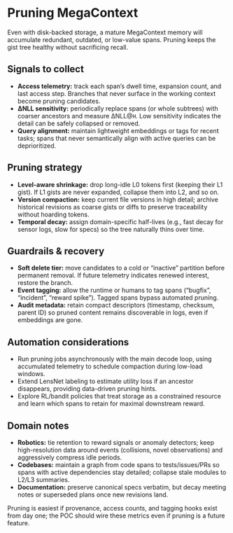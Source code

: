 # Pruning MegaContext

Even with disk-backed storage, a mature MegaContext memory will accumulate redundant, outdated, or low-value spans. Pruning keeps the gist tree healthy without sacrificing recall.

## Signals to collect

- **Access telemetry:** track each span’s dwell time, expansion count, and last access step. Branches that never surface in the working context become pruning candidates.
- **ΔNLL sensitivity:** periodically replace spans (or whole subtrees) with coarser ancestors and measure ΔNLL@`H`. Low sensitivity indicates the detail can be safely collapsed or removed.
- **Query alignment:** maintain lightweight embeddings or tags for recent tasks; spans that never semantically align with active queries can be deprioritized.

## Pruning strategy

- **Level-aware shrinkage:** drop long-idle L0 tokens first (keeping their L1 gist). If L1 gists are never expanded, collapse them into L2, and so on.
- **Version compaction:** keep current file versions in high detail; archive historical revisions as coarse gists or diffs to preserve traceability without hoarding tokens.
- **Temporal decay:** assign domain-specific half-lives (e.g., fast decay for sensor logs, slow for specs) so the tree naturally thins over time.

## Guardrails & recovery

- **Soft delete tier:** move candidates to a cold or “inactive” partition before permanent removal. If future telemetry indicates renewed interest, restore the branch.
- **Event tagging:** allow the runtime or humans to tag spans (“bugfix”, “incident”, “reward spike”). Tagged spans bypass automated pruning.
- **Audit metadata:** retain compact descriptors (timestamp, checksum, parent ID) so pruned content remains discoverable in logs, even if embeddings are gone.

## Automation considerations

- Run pruning jobs asynchronously with the main decode loop, using accumulated telemetry to schedule compaction during low-load windows.
- Extend LensNet labeling to estimate utility loss if an ancestor disappears, providing data-driven pruning hints.
- Explore RL/bandit policies that treat storage as a constrained resource and learn which spans to retain for maximal downstream reward.

## Domain notes

- **Robotics:** tie retention to reward signals or anomaly detectors; keep high-resolution data around events (collisions, novel observations) and aggressively compress idle periods.
- **Codebases:** maintain a graph from code spans to tests/issues/PRs so spans with active dependencies stay detailed; collapse stale modules to L2/L3 summaries.
- **Documentation:** preserve canonical specs verbatim, but decay meeting notes or superseded plans once new revisions land.

Pruning is easiest if provenance, access counts, and tagging hooks exist from day one; the POC should wire these metrics even if pruning is a future feature.
